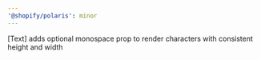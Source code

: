 ```yaml
---
'@shopify/polaris': minor
---
```


[Text] adds optional monospace prop to render characters with consistent height and width
